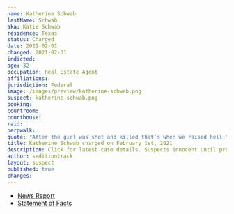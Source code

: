 ```yaml
---
name: Katherine Schwab
lastName: Schwab
aka: Katie Schwab
residence: Texas
status: Charged
date: 2021-02-01
charged: 2021-02-01
indicted:
age: 32
occupation: Real Estate Agent
affiliations:
jurisdiction: Federal
image: /images/preview/katherine-schwab.png
suspect: katherine-schwab.png
booking:
courtroom:
courthouse:
raid:
perpwalk:
quote: "After the girl was shot and killed that’s when we raised hell."
title: Katherine Schwab charged on February 1st, 2021
description: Click for latest case details. Suspects innocent until proven guilty.
author: seditiontrack
layout: suspect
published: true
charges:
---
```

- [News Report](https://www.dallasnews.com/news/crime/2021/02/04/third-north-texas-real-estate-professional-is-charged-with-storming-us-capitol-building/)
- [Statement of Facts](https://www.justice.gov/usao-dc/case-multi-defendant/file/1364681/download)
